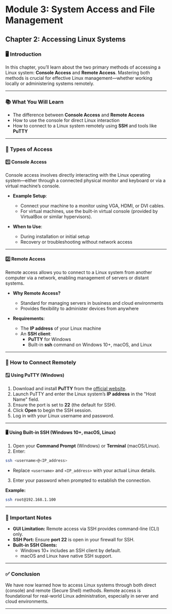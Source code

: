 # Module 3: System Access and File Management

## Chapter 2: Accessing Linux Systems

### 🖥️ Introduction
In this chapter, you’ll learn about the two primary methods of accessing a Linux system: **Console Access** and **Remote Access**. Mastering both methods is crucial for effective Linux management—whether working locally or administering systems remotely.

---

### 📚 What You Will Learn
- The difference between **Console Access** and **Remote Access**
- How to use the console for direct Linux interaction
- How to connect to a Linux system remotely using **SSH** and tools like **PuTTY**

---

### 🔑 Types of Access

#### 1️⃣ Console Access
Console access involves directly interacting with the Linux operating system—either through a connected physical monitor and keyboard or via a virtual machine’s console.

- **Example Setup**:
  - Connect your machine to a monitor using VGA, HDMI, or DVI cables.
  - For virtual machines, use the built-in virtual console (provided by VirtualBox or similar hypervisors).

- **When to Use**:
  - During installation or initial setup
  - Recovery or troubleshooting without network access

---

#### 2️⃣ Remote Access
Remote access allows you to connect to a Linux system from another computer via a network, enabling management of servers or distant systems.

- **Why Remote Access?**
  - Standard for managing servers in business and cloud environments
  - Provides flexibility to administer devices from anywhere

- **Requirements**:
  - The **IP address** of your Linux machine
  - An **SSH client**:  
    - **PuTTY** for Windows  
    - Built-in **ssh** command on Windows 10+, macOS, and Linux

---

### 🔧 How to Connect Remotely

#### 🪟 Using PuTTY (Windows)

1. Download and install **PuTTY** from the [official website](https://www.putty.org/).
2. Launch PuTTY and enter the Linux system’s **IP address** in the "Host Name" field.
3. Ensure the port is set to **22** (the default for SSH).
4. Click **Open** to begin the SSH session.
5. Log in with your Linux username and password.

---

#### 🖥️ Using Built-in SSH (Windows 10+, macOS, Linux)

1. Open your **Command Prompt** (Windows) or **Terminal** (macOS/Linux).
2. Enter:
```bash
ssh <username>@<IP_address>
```
- Replace `<username>` and `<IP_address>` with your actual Linux details.
3. Enter your password when prompted to establish the connection.

**Example:**
```bash
ssh root@192.168.1.100
```

---

### 📌 Important Notes

- **GUI Limitation:** Remote access via SSH provides command-line (CLI) only.
- **SSH Port:** Ensure **port 22** is open in your firewall for SSH.
- **Built-in SSH Clients:**  
  - Windows 10+ includes an SSH client by default.
  - macOS and Linux have native SSH support.

---

### ✅ Conclusion
We have now learned how to access Linux systems through both direct (console) and remote (Secure Shell) methods. Remote access is foundational for real-world Linux administration, especially in server and cloud environments.

---
